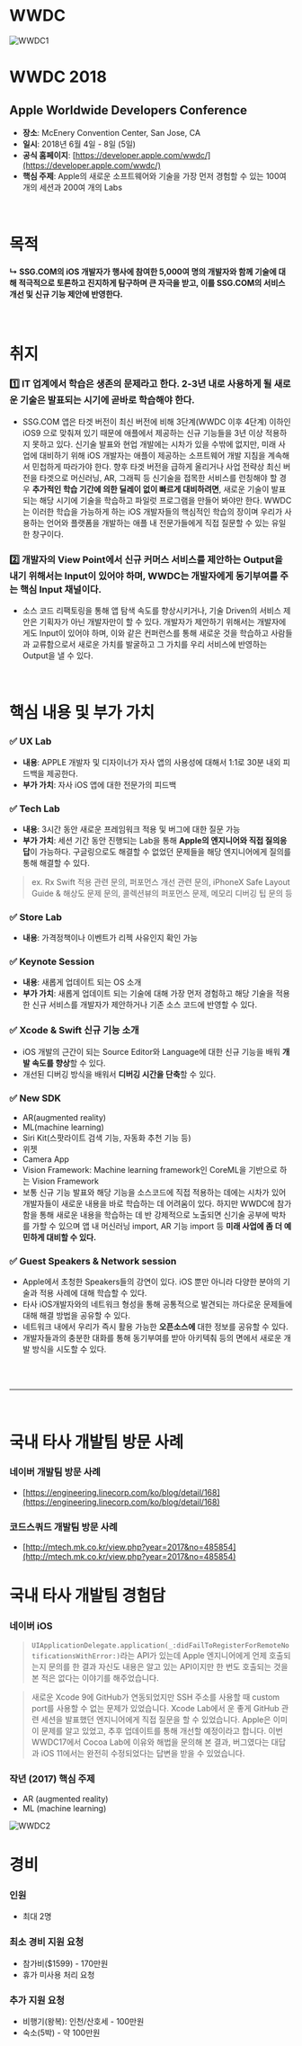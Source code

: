 # WWDC

![WWDC1](https://github.com/younari/WWDC/blob/master/W1.jpg)

# WWDC 2018
## Apple Worldwide Developers Conference

- **장소**: McEnery Convention Center, San Jose, CA
- **일시**: 2018년 6월 4일 - 8일 (5일)
- **공식 홈페이지**: [https://developer.apple.com/wwdc/](https://developer.apple.com/wwdc/)
- **핵심 주제**: Apple의 새로운 소프트웨어와 기술을 가장 먼저 경험할 수 있는 100여 개의 세션과 200여 개의 Labs

<br>

# 목적
#### ↳ SSG.COM의 iOS 개발자가 행사에 참여한 5,000여 명의 개발자와 함께 기술에 대해 적극적으로 토론하고 진지하게 탐구하며 큰 자극을 받고, 이를 SSG.COM의 서비스 개선 및 신규 기능 제안에 반영한다.

<br>

# 취지
### 1️⃣ IT 업계에서 학습은 생존의 문제라고 한다. 2-3년 내로 사용하게 될 새로운 기술은 발표되는 시기에 곧바로 학습해야 한다.
- SSG.COM 앱은 타겟 버전이 최신 버전에 비해 3단계(WWDC 이후 4단계) 이하인 iOS9 으로 맞춰져 있기 때문에 애플에서 제공하는 신규 기능들을 3년 이상 적용하지 못하고 있다. 신기술 발표와 현업 개발에는 시차가 있을 수밖에 없지만, 미래 사업에 대비하기 위해 iOS 개발자는 애플이 제공하는 소프트웨어 개발 지침을 계속해서 민첩하게 따라가야 한다. 향후 타겟 버전을 급하게 올리거나 사업 전략상 최신 버전을 타겟으로 머신러닝, AR, 그래픽 등 신기술을 접목한 서비스를 런칭해야 할 경우 **추가적인 학습 기간에 의한 딜레이 없이 빠르게 대비하려면**, 새로운 기술이 발표되는 해당 시기에 기술을 학습하고 파일럿 프로그램을 만들어 봐야만 한다. WWDC는 이러한 학습을 가능하게 하는 iOS 개발자들의 핵심적인 학습의 장이며 우리가 사용하는 언어와 플랫폼을 개발하는 애플 내 전문가들에게 직접 질문할 수 있는 유일한 창구이다.

### 2️⃣ 개발자의 View Point에서 신규 커머스 서비스를 제안하는 Output을 내기 위해서는 Input이 있어야 하며, WWDC는 개발자에게 동기부여를 주는 핵심 Input 채널이다.
- 소스 코드 리팩토링을 통해 앱 탐색 속도를 향상시키거나, 기술 Driven의 서비스 제안은 기획자가 아닌 개발자만이 할 수 있다. 개발자가 제안하기 위해서는 개발자에게도 Input이 있어야 하며, 이와 같은 컨퍼런스를 통해 새로운 것을 학습하고 사람들과 교류함으로서 새로운 가치를 발굴하고 그 가치를 우리 서비스에 반영하는 Output을 낼 수 있다. 

<br>

# 핵심 내용 및 부가 가치

### ✅ UX Lab
- **내용**: APPLE 개발자 및 디자이너가 자사 앱의 사용성에 대해서 1:1로 30분 내외 피드백을 제공한다.
- **부가 가치**: 자사 iOS 앱에 대한 전문가의 피드백

### ✅ Tech Lab
- **내용**: 3시간 동안 새로운 프레임워크 적용 및 버그에 대한 질문 가능
- **부가 가치**: 세션 기간 동안 진행되는 Lab을 통해 **Apple의 엔지니어와 직접 질의응답**이 가능하다. 구글링으로도 해결할 수 없었던 문제들을 해당 엔지니어에게 질의를 통해 해결할 수 있다.

> ex. Rx Swift 적용 관련 문의, 퍼포먼스 개선 관련 문의, iPhoneX Safe Layout Guide & 해상도 문제 문의, 콜렉션뷰의 퍼포먼스 문제, 메모리 디버깅 팁 문의 등

### ✅ Store Lab
- **내용**: 가격정책이나 이벤트가 리젝 사유인지 확인 가능

### ✅ Keynote Session
- **내용**: 새롭게 업데이트 되는 OS 소개
- **부가 가치**: 새롭게 업데이트 되는 기술에 대해 가장 먼저 경험하고 해당 기술을 적용한 신규 서비스를 개발자가 제안하거나 기존 소스 코드에 반영할 수 있다.

### ✅ Xcode & Swift 신규 기능 소개
- iOS 개발의 근간이 되는 Source Editor와 Language에 대한 신규 기능을 배워 **개발 속도를 향상**할 수 있다.
- 개선된 디버깅 방식을 배워서 **디버깅 시간을 단축**할 수 있다.

### ✅ New SDK 
- AR(augmented reality)
- ML(machine learning)
- Siri Kit(스팟라이트 검색 기능, 자동화 추천 기능 등)
- 위젯
- Camera App
- Vision Framework: Machine learning framework인 CoreML을 기반으로 하는 Vision Framework
- 보통 신규 기능 발표와 해당 기능을 소스코드에 직접 적용하는 데에는 시차가 있어 개발자들이 새로운 내용을 바로 학습하는 데 어려움이 있다. 하지만 WWDC에 참가함을 통해 새로운 내용을 학습하는 데 반 강제적으로 노출되면 신기술 공부에 박차를 가할 수 있으며 앱 내 머신러닝 import, AR 기능 import 등 **미래 사업에 좀 더 예민하게 대비할 수 있다.**


### ✅ Guest Speakers & Network session
- Apple에서 초청한 Speakers들의 강연이 있다. iOS 뿐만 아니라 다양한 분야의 기술과 적용 사례에 대해 학습할 수 있다.
- 타사 iOS개발자와의 네트워크 형성을 통해 공통적으로 발견되는 까다로운 문제들에 대해 해결 방법을 공유할 수 있다.
- 네트워크 내에서 우리가 즉시 활용 가능한 **오픈소스에** 대한 정보를 공유할 수 있다.
- 개발자들과의 충분한 대화를 통해 동기부여를 받아 아키텍춰 등의 면에서 새로운 개발 방식을 시도할 수 있다.




<br>
<br>
<hr>
<br>

# 국내 타사 개발팀 방문 사례

### 네이버 개발팀 방문 사례
- [https://engineering.linecorp.com/ko/blog/detail/168](https://engineering.linecorp.com/ko/blog/detail/168)

### 코드스쿼드 개발팀 방문 사례
- [http://mtech.mk.co.kr/view.php?year=2017&no=485854](http://mtech.mk.co.kr/view.php?year=2017&no=485854)


# 국내 타사 개발팀 경험담 
### 네이버 iOS

> `UIApplicationDelegate.application(_:didFailToRegisterForRemoteNotificationsWithError:)`라는 API가 있는데 Apple 엔지니어에게 언제 호출되는지 문의를 한 결과 자신도 내용은 알고 있는 API이지만 한 번도 호출되는 것을 본 적은 없다는 이야기를 해주었습니다.

> 새로운 Xcode 9에 GitHub가 연동되었지만 SSH 주소를 사용할 때 custom port를 사용할 수 없는 문제가 있었습니다. Xcode Lab에서 운 좋게 GitHub 관련 세션을 발표했던 엔지니어에게 직접 질문을 할 수 있었습니다. Apple은 이미 이 문제를 알고 있었고, 추후 업데이트를 통해 개선할 예정이라고 합니다. 이번 WWDC17에서 Cocoa Lab에 이유와 해법을 문의해 본 결과, 버그였다는 대답과 iOS 11에서는 완전히 수정되었다는 답변을 받을 수 있었습니다.

### 작년 (2017) 핵심 주제
- AR (augmented reality)
- ML (machine learning)


![WWDC2](https://github.com/younari/WWDC/blob/master/W2.jpg)


# 경비

### 인원
- 최대 2명

### 최소 경비 지원 요청
- 참가비($1599) - 170만원
- 휴가 미사용 처리 요청

### 추가 지원 요청
- 비행기(왕복): 인천/산호세 - 100만원
- 숙소(5박) - 약 100만원
